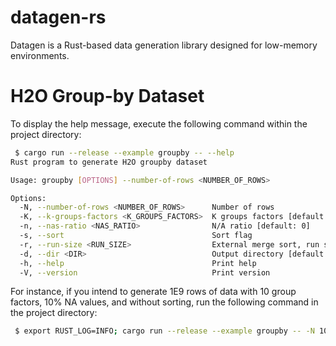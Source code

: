 datagen-rs
==============================

 Datagen is a Rust-based data generation library designed for low-memory environments.

H2O Group-by Dataset
==============================

 To display the help message, execute the following command within the project directory:

```bash
 $ cargo run --release --example groupby -- --help
Rust program to generate H2O groupby dataset

Usage: groupby [OPTIONS] --number-of-rows <NUMBER_OF_ROWS>

Options:
  -N, --number-of-rows <NUMBER_OF_ROWS>      Number of rows
  -K, --k-groups-factors <K_GROUPS_FACTORS>  K groups factors [default: 1]
  -n, --nas-ratio <NAS_RATIO>                N/A ratio [default: 0]
  -s, --sort                                 Sort flag
  -r, --run-size <RUN_SIZE>                  External merge sort, run size [default: 1048576]
  -d, --dir <DIR>                            Output directory [default: ./]
  -h, --help                                 Print help
  -V, --version                              Print version
```

 For instance, if you intend to generate 1E9 rows of data with 10 group factors, 10% NA values,
and without sorting, run the following command in the project directory:

```bash
 $ export RUST_LOG=INFO; cargo run --release --example groupby -- -N 1000000000 -K 10 -n 10 --sort
```

